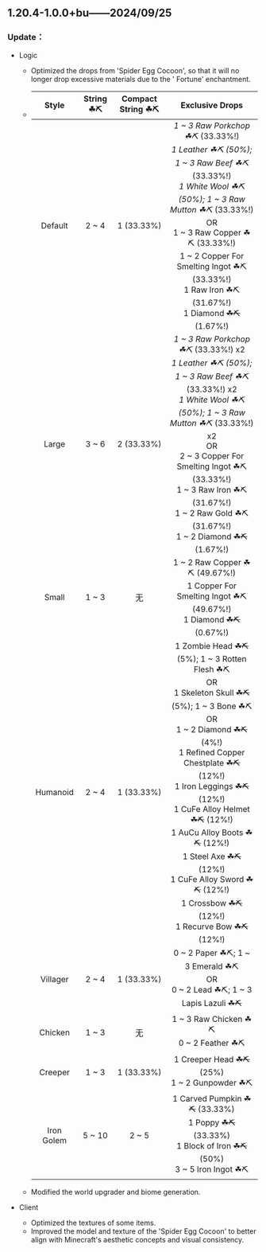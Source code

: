 ## 1.20.4-1.0.0+bu——2024/09/25

### Update：

- Logic
	- Optimized the drops from 'Spider Egg Cocoon', so that it will no longer drop excessive materials due to the '
	  Fortune' enchantment.
	- |   Style    | String ☘⛏ | Compact String ☘⛏ |                                                                                                                                                                                                                 Exclusive Drops                                                                                                                                                                                                                  |
      |:----------:|:---------:|:-----------------:|:------------------------------------------------------------------------------------------------------------------------------------------------------------------------------------------------------------------------------------------------------------------------------------------------------------------------------------------------------------------------------------------------------------------------------------------------:|
	  |  Default   |   2 ~ 4   |    1 (33.33%)     |                                                                   *1 ~ 3 Raw Porkchop ☘⛏* (33.33%!) <br> *1 Leather ☘⛏ (50%); 1 ~ 3 Raw Beef ☘⛏* (33.33%!) <br> *1 White Wool ☘⛏ (50%); 1 ~ 3 Raw Mutton ☘⛏* (33.33%!) <br>OR<br> 1 ~ 3 Raw Copper ☘⛏ (33.33%!) <br> 1 ~ 2 Copper For Smelting Ingot ☘⛏ (33.33%!) <br> 1 Raw Iron ☘⛏ (31.67%!) <br> 1 Diamond ~~☘⛏~~ (1.67%!)                                                                    |
	  |   Large    |   3 ~ 6   |    2 (33.33%)     |                                                            *1 ~ 3 Raw Porkchop ☘⛏* (33.33%!) x2 <br> *1 Leather ☘⛏ (50%); 1 ~ 3 Raw Beef ☘⛏* (33.33%!) x2 <br> *1 White Wool ☘⛏ (50%); 1 ~ 3 Raw Mutton ☘⛏* (33.33%!) x2 <br>OR<br> 2 ~ 3 Copper For Smelting Ingot ☘⛏ (33.33%!) <br> 1 ~ 3 Raw Iron ☘⛏ (31.67%!) <br> 1 ~ 2 Raw Gold ☘⛏ (31.67%!) <br> 1 ~ 2 Diamond ~~☘⛏~~ (1.67%!)                                                            |
	  |   Small    |   1 ~ 3   |         无         |                                                                                                                                                                    1 ~ 2 Raw Copper ☘⛏ (49.67%!) <br> 1 Copper For Smelting Ingot ☘⛏ (49.67%!) <br> 1 Diamond ~~☘⛏~~ (0.67%!)                                                                                                                                                                    |
	  |  Humanoid  |   2 ~ 4   |    1 (33.33%)     | 1 Zombie Head ~~☘⛏~~ (5%); 1 ~ 3 Rotten Flesh ☘⛏ <br>OR<br> 1 Skeleton Skull ~~☘⛏~~ (5%); 1 ~ 3 Bone ☘⛏ <br>OR<br> 1 ~ 2 Diamond ~~☘⛏~~ (4%!) <br> 1 Refined Copper Chestplate ~~☘⛏~~ (12%!) <br> 1 Iron Leggings ~~☘⛏~~ (12%!) <br> 1 CuFe Alloy Helmet ~~☘⛏~~ (12%!) <br> 1 AuCu Alloy Boots ~~☘⛏~~ (12%!) <br> 1 Steel Axe ~~☘⛏~~ (12%!) <br> 1 CuFe Alloy Sword ~~☘⛏~~ (12%!) <br> 1 Crossbow ~~☘⛏~~ (12%!) <br> 1 Recurve Bow ~~☘⛏~~ (12%!) |
	  |  Villager  |   2 ~ 4   |    1 (33.33%)     |                                                                                                                                                                               0 ~ 2 Paper ☘⛏; 1 ~ 3 Emerald ☘⛏ <br>OR<br> 0 ~ 2 Lead ☘⛏; 1 ~ 3 Lapis Lazuli ~~☘⛏~~                                                                                                                                                                               |
	  |  Chicken   |   1 ~ 3   |         无         |                                                                                                                                                                                                    1 ~ 3 Raw Chicken ☘⛏ <br> 0 ~ 2 Feather ☘⛏                                                                                                                                                                                                    |
	  |  Creeper   |   1 ~ 3   |    1 (33.33%)     |                                                                                                                                                                                               1 Creeper Head ~~☘⛏~~ (25%) <br> 1 ~ 2 Gunpowder ☘⛏                                                                                                                                                                                                |
	  | Iron Golem |  5 ~ 10   |       2 ~ 5       |                                                                                                                                                             1 Carved Pumpkin ~~☘⛏~~ (33.33%) <br> 1 Poppy ~~☘⛏~~ (33.33%) <br> 1 Block of Iron ~~☘⛏~~ (50%) <br> 3 ~ 5 Iron Ingot ☘⛏                                                                                                                                                             |
	- Modified the world upgrader and biome generation.

- Client
	- Optimized the textures of some items.
	- Improved the model and texture of the 'Spider Egg Cocoon' to better align with Minecraft's aesthetic concepts and
	  visual consistency.